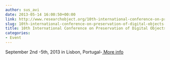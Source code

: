 ```yaml
---
author: sus_avi
date: 2013-05-14 16:00:50+00:00
link: http://www.researchobject.org/10th-international-conference-on-preservation-of-digital-objects-2/
slug: 10th-international-conference-on-preservation-of-digital-objects-2
title: 10th International Conference on Preservation of Digital Objects
categories:
- Event
---
```

September 2nd -5th, 2013 in Lisbon, Portugal-[ More info](http://ipres2013.ist.utl.pt/index.html)
